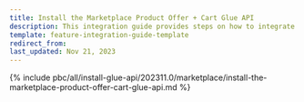 ```yaml
---
title: Install the Marketplace Product Offer + Cart Glue API
description: This integration guide provides steps on how to integrate the Spryker Marketplace Product Offer + Cart Glue API feature into a Spryker project.
template: feature-integration-guide-template
redirect_from:
last_updated: Nov 21, 2023
---
```


{% include pbc/all/install-glue-api/202311.0/marketplace/install-the-marketplace-product-offer-cart-glue-api.md %} <!-- To edit, see /_includes/pbc/all/install-glue-api/202311.0/marketplace/install-the-marketplace-product-offer-cart-glue-api.md -->

